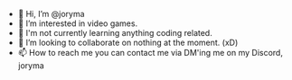 - 👋 Hi, I’m @joryma
- 👀 I’m interested in video games.
- 🌱 I'm not currently learning anything coding related.
- 💞️ I’m looking to collaborate on nothing at the moment. (xD)
- 📫 How to reach me you can contact me via DM'ing me on my Discord, joryma
